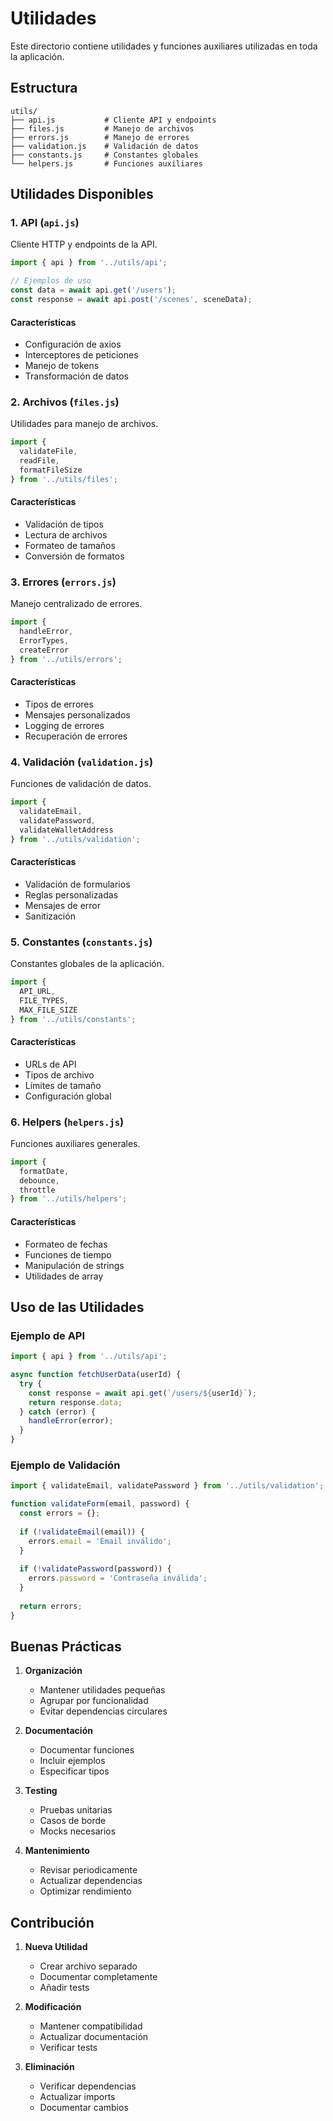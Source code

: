 # Utilidades

Este directorio contiene utilidades y funciones auxiliares utilizadas en toda la aplicación.

## Estructura

```
utils/
├── api.js           # Cliente API y endpoints
├── files.js         # Manejo de archivos
├── errors.js        # Manejo de errores
├── validation.js    # Validación de datos
├── constants.js     # Constantes globales
└── helpers.js       # Funciones auxiliares
```

## Utilidades Disponibles

### 1. API (`api.js`)
Cliente HTTP y endpoints de la API.

```javascript
import { api } from '../utils/api';

// Ejemplos de uso
const data = await api.get('/users');
const response = await api.post('/scenes', sceneData);
```

#### Características
- Configuración de axios
- Interceptores de peticiones
- Manejo de tokens
- Transformación de datos

### 2. Archivos (`files.js`)
Utilidades para manejo de archivos.

```javascript
import { 
  validateFile,
  readFile,
  formatFileSize 
} from '../utils/files';
```

#### Características
- Validación de tipos
- Lectura de archivos
- Formateo de tamaños
- Conversión de formatos

### 3. Errores (`errors.js`)
Manejo centralizado de errores.

```javascript
import { 
  handleError,
  ErrorTypes,
  createError 
} from '../utils/errors';
```

#### Características
- Tipos de errores
- Mensajes personalizados
- Logging de errores
- Recuperación de errores

### 4. Validación (`validation.js`)
Funciones de validación de datos.

```javascript
import { 
  validateEmail,
  validatePassword,
  validateWalletAddress 
} from '../utils/validation';
```

#### Características
- Validación de formularios
- Reglas personalizadas
- Mensajes de error
- Sanitización

### 5. Constantes (`constants.js`)
Constantes globales de la aplicación.

```javascript
import { 
  API_URL,
  FILE_TYPES,
  MAX_FILE_SIZE 
} from '../utils/constants';
```

#### Características
- URLs de API
- Tipos de archivo
- Límites de tamaño
- Configuración global

### 6. Helpers (`helpers.js`)
Funciones auxiliares generales.

```javascript
import { 
  formatDate,
  debounce,
  throttle 
} from '../utils/helpers';
```

#### Características
- Formateo de fechas
- Funciones de tiempo
- Manipulación de strings
- Utilidades de array

## Uso de las Utilidades

### Ejemplo de API
```javascript
import { api } from '../utils/api';

async function fetchUserData(userId) {
  try {
    const response = await api.get(`/users/${userId}`);
    return response.data;
  } catch (error) {
    handleError(error);
  }
}
```

### Ejemplo de Validación
```javascript
import { validateEmail, validatePassword } from '../utils/validation';

function validateForm(email, password) {
  const errors = {};
  
  if (!validateEmail(email)) {
    errors.email = 'Email inválido';
  }
  
  if (!validatePassword(password)) {
    errors.password = 'Contraseña inválida';
  }
  
  return errors;
}
```

## Buenas Prácticas

1. **Organización**
   - Mantener utilidades pequeñas
   - Agrupar por funcionalidad
   - Evitar dependencias circulares

2. **Documentación**
   - Documentar funciones
   - Incluir ejemplos
   - Especificar tipos

3. **Testing**
   - Pruebas unitarias
   - Casos de borde
   - Mocks necesarios

4. **Mantenimiento**
   - Revisar periodicamente
   - Actualizar dependencias
   - Optimizar rendimiento

## Contribución

1. **Nueva Utilidad**
   - Crear archivo separado
   - Documentar completamente
   - Añadir tests

2. **Modificación**
   - Mantener compatibilidad
   - Actualizar documentación
   - Verificar tests

3. **Eliminación**
   - Verificar dependencias
   - Actualizar imports
   - Documentar cambios 